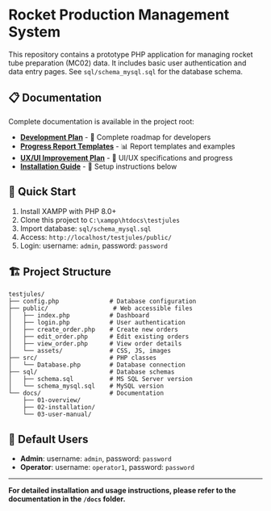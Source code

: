 # Rocket Production Management System

This repository contains a prototype PHP application for managing rocket tube preparation (MC02) data. It includes basic user authentication and data entry pages. See `sql/schema_mysql.sql` for the database schema.

## 📋 Documentation

Complete documentation is available in the project root:

- **[Development Plan](DEVELOPMENT_PLAN.md)** - 🚀 Complete roadmap for developers
- **[Progress Report Templates](PROGRESS_REPORT_TEMPLATES.md)** - 📊 Report templates and examples
- **[UX/UI Improvement Plan](UXUI_IMPROVEMENT_PLAN_v2.md)** - 🎨 UI/UX specifications and progress
- **[Installation Guide](#quick-start)** - 🔧 Setup instructions below

## 🚀 Quick Start

1. Install XAMPP with PHP 8.0+
2. Clone this project to `C:\xampp\htdocs\testjules`
3. Import database: `sql/schema_mysql.sql`
4. Access: `http://localhost/testjules/public/`
5. Login: username: `admin`, password: `password`

## 🏗️ Project Structure

```
testjules/
├── config.php              # Database configuration
├── public/                  # Web accessible files
│   ├── index.php           # Dashboard
│   ├── login.php           # User authentication
│   ├── create_order.php    # Create new orders
│   ├── edit_order.php      # Edit existing orders
│   ├── view_order.php      # View order details
│   └── assets/             # CSS, JS, images
├── src/                    # PHP classes
│   └── Database.php        # Database connection
├── sql/                    # Database schemas
│   ├── schema.sql          # MS SQL Server version
│   └── schema_mysql.sql    # MySQL version
└── docs/                   # Documentation
    ├── 01-overview/
    ├── 02-installation/
    └── 03-user-manual/
```

## 🔐 Default Users

- **Admin**: username: `admin`, password: `password`
- **Operator**: username: `operator1`, password: `password`

---

**For detailed installation and usage instructions, please refer to the documentation in the `/docs` folder.**

